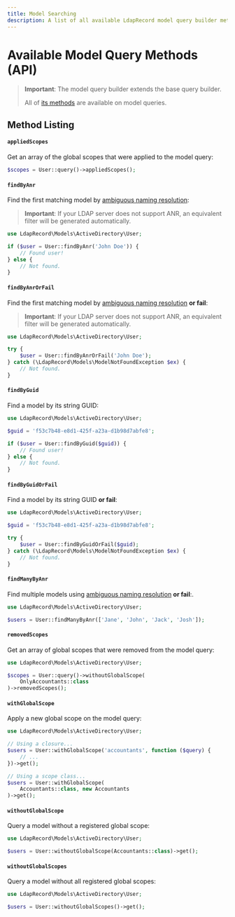 ```yaml
---
title: Model Searching
description: A list of all available LdapRecord model query builder methods.
---
```


# Available Model Query Methods (API)

> **Important**: The model query builder extends the base query builder. 
> 
> All of [its methods](/docs/core/v3/searching-api) are available on model queries.

## Method Listing

#### `appliedScopes`

Get an array of the global scopes that were applied to the model query:

```php
$scopes = User::query()->appliedScopes();
```

#### `findByAnr`

Find the first matching model by [ambiguous naming resolution](https://social.technet.microsoft.com/wiki/contents/articles/22653.active-directory-ambiguous-name-resolution.aspx):

> **Important**: If your LDAP server does not support ANR, an equivalent filter will be generated automatically.

```php
use LdapRecord\Models\ActiveDirectory\User;

if ($user = User::findByAnr('John Doe')) {
    // Found user!
} else {
    // Not found.
}
```

#### `findByAnrOrFail`

Find the first matching model by [ambiguous naming resolution](https://social.technet.microsoft.com/wiki/contents/articles/22653.active-directory-ambiguous-name-resolution.aspx) **or fail**:

> **Important**: If your LDAP server does not support ANR, an equivalent filter will be generated automatically.

```php
use LdapRecord\Models\ActiveDirectory\User;

try {
    $user = User::findByAnrOrFail('John Doe');
} catch (\LdapRecord\Models\ModelNotFoundException $ex) {
    // Not found.
}
```

#### `findByGuid`

Find a model by its string GUID:

```php
use LdapRecord\Models\ActiveDirectory\User;

$guid = 'f53c7b48-e8d1-425f-a23a-d1b98d7abfe8';

if ($user = User::findByGuid($guid)) {
    // Found user!
} else {
    // Not found.
}
```

#### `findByGuidOrFail`

Find a model by its string GUID **or fail**:

```php
use LdapRecord\Models\ActiveDirectory\User;

$guid = 'f53c7b48-e8d1-425f-a23a-d1b98d7abfe8';

try {
    $user = User::findByGuidOrFail($guid);
} catch (\LdapRecord\Models\ModelNotFoundException $ex) {
    // Not found.
}
```

#### `findManyByAnr`

Find multiple models using [ambiguous naming resolution](https://social.technet.microsoft.com/wiki/contents/articles/22653.active-directory-ambiguous-name-resolution.aspx) **or fail**:.

```php
use LdapRecord\Models\ActiveDirectory\User;

$users = User::findManyByAnr(['Jane', 'John', 'Jack', 'Josh']);
```

#### `removedScopes`

Get an array of global scopes that were removed from the model query:

```php
use LdapRecord\Models\ActiveDirectory\User;

$scopes = User::query()->withoutGlobalScope(
    OnlyAccountants::class
)->removedScopes();
```

#### `withGlobalScope`

Apply a new global scope on the model query:

```php
use LdapRecord\Models\ActiveDirectory\User;

// Using a closure...
$users = User::withGlobalScope('accountants', function ($query) {
    // ...
})->get();

// Using a scope class...
$users = User::withGlobalScope(
    Accountants::class, new Accountants
)->get();
```

#### `withoutGlobalScope`

Query a model without a registered global scope:

```php
use LdapRecord\Models\ActiveDirectory\User;

$users = User::withoutGlobalScope(Accountants::class)->get();
```

#### `withoutGlobalScopes`

Query a model without all registered global scopes:

```php
use LdapRecord\Models\ActiveDirectory\User;

$users = User::withoutGlobalScopes()->get();
```
